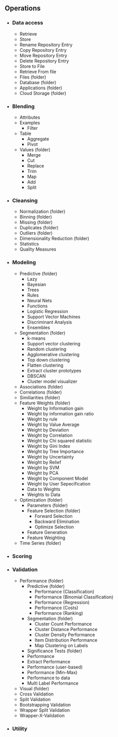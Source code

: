 ## Operations
- ### Data access
	- Retrieve
	- Store
	- Rename Repository Entry
	- Copy Repository Entry
	- Move Repository Entry
	- Delete Repository Entry
	- Store to File 
	- Retrieve From file
	- Files (folder)
	- Database (folder)
	- Applications (folder)
	- Cloud Storage (folder)
- ### Blending
	- Attributes
	- Examples
		- Filter
	- Table
		- Aggregate
		- Pivot
	- Values (folder)
		- Merge
		- Cut
		- Replace
		- Trim
		- Map
		- Add
		- Split
- ### Cleansing
	- Normalization (folder)
	- Binning (folder)
	- Missing (folder)
	- Duplicates (folder)
	- Outliers (folder)
	- Dimensionality Reduction (folder)
	- Statistics
	- Quality Measures
- ### Modeling
	- Predictive (folder)
		- Lazy
		- Bayesian
		- Trees
		- Rules
		- Neural Nets
		- Functions 
		- Logistic Regression
		- Support Vector Machines
		- Discriminant Analysis
		- Ensembles
	- Segmentation (folder)
		- k-means
		- Support vector clustering
		- Random clustering
		- Agglomerative clustering
		- Top down clustering
		- Flatten clustering
		- Extract cluster prototypes
		- DBSCAN
		- Cluster model visualizer
	- Associations (folder)
	- Correlations (folder)
	- Similiarities (folder)
	- Feature Weights (folder)
		- Weight by Information gain
		- Weight by information gain ratio
		- Weight by rule
		- Weight by Value Average
		- Weight by Deviation
		- Weight by Correlation
		- Weight by Chi squared statistic
		- Weight by Gini Index
		- Weight by Tree Importance
		- Weight by Uncertainty
		- Weight by Relief
		- Weight by SVM
		- Weight by PCA
		- Weight by Component Model
		- Weight by User Sepecification
		- Data to Weights
		- Weights to Data
	- Optimization (folder)
		- Parameters (folder)
		- Feature Selection (folder)
			- Forward Selection
			- Backward Elimination
			- Optimize Selection
		- Feature Generation
		- Feature Weighting
	- Time Series (folder)
- ### Scoring
- ### Validation
	- Performance (folder)
		- Predictive (folder)
			- Performance (Classification)
			- Performance (Binomial Classification)
			- Performance (Regression)
			- Performance (Costs)
			- Performance (Ranking)
		- Segmentation (folder)
			- Cluster Count Performance
			- Cluster Distance Performance
			- Cluster Density Performance
			- Item Distribution Performance
			- Map Clustering on Labels
		- Significance Tests (folder)
		- Performance
		- Extract Performance
		- Performance (user-based)
		- Performance (Min-Max)
		- Performance to data
		- Multi Label Performance
	- Visual (folder)
	- Cross Validation
	- Split Validation
	- Bootstrapping Validation
	- Wrapper Split Validation
	- Wrapper-X-Validation
- ### Utility

